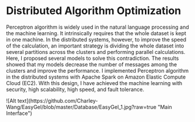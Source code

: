 # Distributed Algorithm Optimization
Perceptron algorithm is widely used in the natural language processing and the
machine learning. It intrinsically requires that the whole dataset is kept in one machine.
In the distributed systems, however, to improve the speed of the calculation, an important
strategy is dividing the whole dataset into several partitions across the clusters and
performing parallel calculations. Here, I proposed several models to solve this
contradiction. The results showed that my models decrease the number of messages
among the clusters and improve the performance. I implemented Perceptron algorithm
in the distributed systems with Apache Spark on Amazon Elastic Compute Cloud (EC2).
With this design, I have achieved the machine learning with security, high scalability,
high speed, and fault tolerance.

<p></p>
![Alt text](https://github.com/Charley-Wang/EasyGel/blob/master/Database/EasyGel_1.jpg?raw=true "Main Interface")
